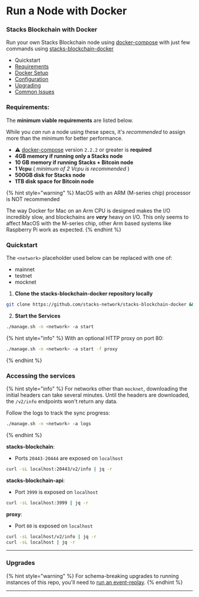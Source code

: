 # Run a Node with Docker

### Stacks Blockchain with Docker

Run your own Stacks Blockchain node using [docker-compose](https://docs.docker.com/compose/) with just few commands using [stacks-blockchain-docker](https://github.com/stacks-network/stacks-blockchain-docker)

* Quickstart
* [Requirements](https://github.com/stacks-network/stacks-blockchain-docker/blob/master/docs/requirements.md)
* [Docker Setup](https://github.com/stacks-network/stacks-blockchain-docker/blob/master/docs/docker.md)
* [Configuration](https://github.com/stacks-network/stacks-blockchain-docker/blob/master/docs/config.md)
* [Upgrading](https://github.com/stacks-network/stacks-blockchain-docker/blob/master/docs/upgrade.md)
* [Common Issues](https://github.com/stacks-network/stacks-blockchain-docker/blob/master/docs/issues.md)

### **Requirements:**

The **minimum viable requirements** are listed below.

While you _can_ run a node using these specs, it's _recommended_ to assign more than the minimum for better performance.

* ⚠️ [docker-compose](https://docs.docker.com/compose/install/) version `2.2.2` or greater is **required**
* **4GB memory if running only a Stacks node**
* **10 GB memory if running Stacks + Bitcoin node**
* **1 Vcpu** ( _minimum of 2 Vcpu is recommended_ )
* **500GB disk for Stacks node**
* **1TB disk space for Bitcoin node**

{% hint style="warning" %}
MacOS with an ARM (M-series chip) processor is NOT recommended

The way Docker for Mac on an Arm CPU is designed makes the I/O incredibly slow, and blockchains are _**very**_ heavy on I/O. This only seems to affect MacOS with the M-series chip, other Arm based systems like Raspberry Pi work as expected.
{% endhint %}

### **Quickstart**

The `<network>` placeholder used below can be replaced with one of:

* mainnet
* testnet
* mocknet

1. **Clone the stacks-blockchain-docker repository locally**

```bash
git clone https://github.com/stacks-network/stacks-blockchain-docker && cd stacks-blockchain-docker
```

2. **Start the Services**

```bash
./manage.sh -n <network> -a start
```

{% hint style="info" %}
With an optional HTTP proxy on port 80:

```bash
./manage.sh -n <network> -a start -f proxy
```
{% endhint %}

### **Accessing the services**

{% hint style="info" %}
For networks other than `mocknet`, downloading the initial headers can take several minutes. Until the headers are downloaded, the `/v2/info` endpoints won't return any data.

Follow the logs to track the sync progress:

```bash
./manage.sh -n <network> -a logs
```
{% endhint %}

**stacks-blockchain**:

* Ports `20443-20444` are exposed on `localhost`

```bash
curl -sL localhost:20443/v2/info | jq -r
```

**stacks-blockchain-api**:

* Port `3999` is exposed on `localhost`

```bash
curl -sL localhost:3999 | jq -r
```

**proxy**:

* Port `80` is exposed on `localhost`

```bash
curl -sL localhost/v2/info | jq -r
curl -sL localhost | jq -r
```

***

### Upgrades

{% hint style="warning" %}
For schema-breaking upgrades to running instances of this repo, you'll need to [run an event-replay](https://github.com/stacks-network/stacks-blockchain-docker/blob/master/docs/upgrade.md).
{% endhint %}

***
